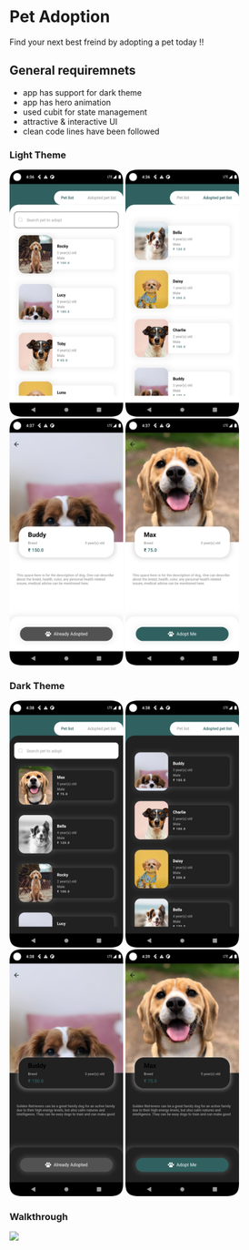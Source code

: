 # Pet Adoption

Find your next best freind by adopting a pet today !!

## General requiremnets
  - app has support for dark theme
  - app has hero animation
  - used cubit for state management
  - attractive & interactive UI
  - clean code lines have been followed
  
 ### Light Theme
  <p float="left">
  <img src="project_snap/ss1.png" width="200" />
  <img src="project_snap/ss2.png" width="200" />
  <img src="project_snap/ss3.png" width="200" />
   <img src="project_snap/ss4.png" width="200" />
</p>


 ### Dark Theme
  <p float="left">
  <img src="project_snap/ss5.png" width="200" />
  <img src="project_snap/ss6.png" width="200" />
  <img src="project_snap/ss7.png" width="200" />
   <img src="project_snap/ss8.png" width="200" />
</p>

### Walkthrough
 <p float="left">
  <img src="project_snap/rc.gif" width="200" />
</p>

